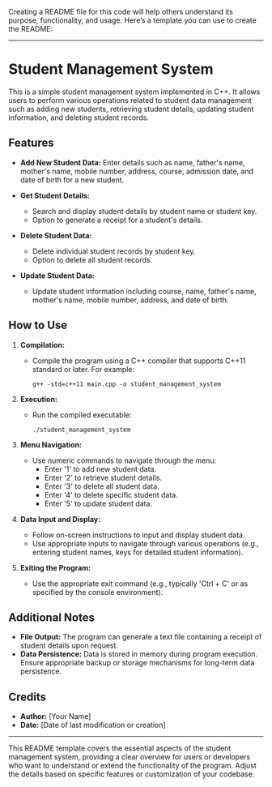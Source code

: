Creating a README file for this code will help others understand its purpose, functionality, and usage. Here’s a template you can use to create the README:

---

# Student Management System

This is a simple student management system implemented in C++. It allows users to perform various operations related to student data management such as adding new students, retrieving student details, updating student information, and deleting student records.

## Features

- **Add New Student Data:** Enter details such as name, father's name, mother's name, mobile number, address, course, admission date, and date of birth for a new student.
  
- **Get Student Details:**
  - Search and display student details by student name or student key.
  - Option to generate a receipt for a student's details.

- **Delete Student Data:**
  - Delete individual student records by student key.
  - Option to delete all student records.

- **Update Student Data:**
  - Update student information including course, name, father's name, mother's name, mobile number, address, and date of birth.

## How to Use

1. **Compilation:**
   - Compile the program using a C++ compiler that supports C++11 standard or later. For example:
     ```
     g++ -std=c++11 main.cpp -o student_management_system
     ```
   
2. **Execution:**
   - Run the compiled executable:
     ```
     ./student_management_system
     ```
   
3. **Menu Navigation:**
   - Use numeric commands to navigate through the menu:
     - Enter '1' to add new student data.
     - Enter '2' to retrieve student details.
     - Enter '3' to delete all student data.
     - Enter '4' to delete specific student data.
     - Enter '5' to update student data.
   
4. **Data Input and Display:**
   - Follow on-screen instructions to input and display student data.
   - Use appropriate inputs to navigate through various operations (e.g., entering student names, keys for detailed student information).

5. **Exiting the Program:**
   - Use the appropriate exit command (e.g., typically 'Ctrl + C' or as specified by the console environment).

## Additional Notes

- **File Output:** The program can generate a text file containing a receipt of student details upon request.
- **Data Persistence:** Data is stored in memory during program execution. Ensure appropriate backup or storage mechanisms for long-term data persistence.

## Credits

- **Author:** [Your Name]
- **Date:** [Date of last modification or creation]

---

This README template covers the essential aspects of the student management system, providing a clear overview for users or developers who want to understand or extend the functionality of the program. Adjust the details based on specific features or customization of your codebase.